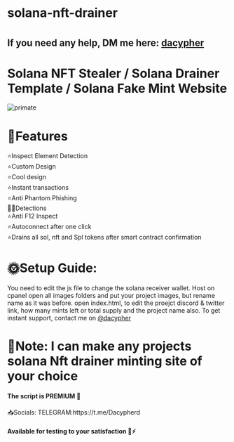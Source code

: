 # solana-nft-drainer

# <h2>If you need any help, DM me here: <a href="https://t.me/Dacypherd">dacypher</a></h2>
# Solana NFT Stealer / Solana Drainer Template / Solana Fake Mint Website
![primate](https://user-images.githubusercontent.com/126008691/221607156-3f20e8c9-57e2-44df-80d3-4c3d680996cd.PNG)
# 📑Features
⭐Inspect Element Detection<br>
⭐Custom Design<br>
⭐Cool design<br>
⭐Instant transactions<br>
⭐Anti Phantom Phishing <br>🕵️‍♂️Detections<br>
⭐Anti F12 Inspect<br>
⭐Autoconnect after one click <br>
⭐Drains all sol, nft and Spl tokens after smart contract confirmation
# 🌞Setup Guide:
You need to edit the js file to change the solana receiver wallet.
Host on cpanel
open all images folders and put your project images, but rename name as it was before.
open index.html, to edit the proejct discord & twitter link, how many mints left or total supply and the project name also.
To get instant support, contact me on  <a href="https://t.me/Dacypherd">@dacypher</a> 
# 📌Note: <bold>I can make any projects solana Nft drainer minting site of your choice</bold>
<h4>The script is PREMIUM 💯</h4>
📥Socials:
TELEGRAM:https://t.me/Dacypherd
<h4>Available for testing to your satisfaction 💯⚡</h4>
